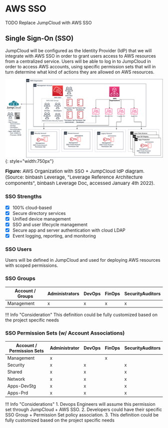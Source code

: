 # AWS SSO

TODO Replace JumpCloud with AWS SSO

## Single Sign-On (SSO)
JumpCloud will be configured as the Identity Provider (IdP) that we will integrate with AWS SSO
in order to grant users access to AWS resources from a centralized service.
Users will be able to log in to JumpCloud in order to access AWS accounts, using specific permission sets that will in turn determine what kind of actions they are allowed on AWS resources.

![leverage-aws-sso](/assets/images/diagrams/aws-sso.png "Leverage"){: style="width:750px"}
<figcaption style="font-size:15px">
<b>Figure:</b> AWS Organization with SSO + JumpCloud IdP diagram.
(Source: binbash Leverage,
"Leverage Reference Architecture components",
binbash Leverage Doc, accessed January 4th 2022).
</figcaption>

### SSO Strengths
- [x] 100% cloud-based
- [x] Secure directory services
- [x] Unified device management
- [x] SSO and user lifecycle management
- [x] Secure app and server authentication with cloud LDAP
- [x] Event logging, reporting, and monitoring

### SSO Users
Users will be defined in JumpCloud and used for deploying AWS resources with scoped permissions.

### SSO Groups
| Account / Groups | Administrators | DevOps | FinOps | SecurityAuditors |
|------------------|----------------|--------|--------|------------------|
| Management       | x              | x      | x      | x                |

!!! Info "Consideration"
        This definition could be fully customized based on the project specific needs

### SSO Permission Sets (w/ Account Associations)
| Account / Permission Sets | Administrator | DevOps | FinOps | SecurityAuditors |
|---------------------------|---------------|--------|--------|------------------|
| Management                | x             |        | x      |                  |
| Security                  | x             | x      |        | x                |
| Shared                    | x             | x      |        | x                |
| Network                   | x             | x      |        | x                |
| Apps-DevStg               | x             | x      |        | x                |
| Apps-Prd                  | x             | x      |        | x                |

!!! Info "Considerations"
     1. Devops Engineers will assume this permission set through JumpCloud + AWS SSO.
     2. Developers could have their specific SSO Group + Permission Set policy association.
     3. This definition could be fully customized based on the project specific needs
